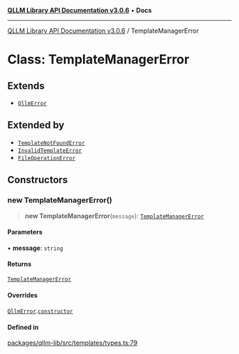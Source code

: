 [**QLLM Library API Documentation v3.0.6**](../README.md) • **Docs**

***

[QLLM Library API Documentation v3.0.6](../globals.md) / TemplateManagerError

# Class: TemplateManagerError

## Extends

- [`QllmError`](QllmError.md)

## Extended by

- [`TemplateNotFoundError`](TemplateNotFoundError.md)
- [`InvalidTemplateError`](InvalidTemplateError.md)
- [`FileOperationError`](FileOperationError.md)

## Constructors

### new TemplateManagerError()

> **new TemplateManagerError**(`message`): [`TemplateManagerError`](TemplateManagerError.md)

#### Parameters

• **message**: `string`

#### Returns

[`TemplateManagerError`](TemplateManagerError.md)

#### Overrides

[`QllmError`](QllmError.md).[`constructor`](QllmError.md#constructors)

#### Defined in

[packages/qllm-lib/src/templates/types.ts:79](https://github.com/quantalogic/qllm/blob/b15a3aa4af263bce36ea091a0f29bf1255b95497/packages/qllm-lib/src/templates/types.ts#L79)
